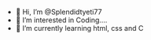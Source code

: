 - 👋 Hi, I’m @Splendidtyeti77
- 👀 I’m interested in Coding....
- 🌱 I’m currently learning html, css and C
<!---
Splendidtyeti77/Splendidtyeti77 is a ✨ special ✨ repository because its `README.md` (this file) appears on your GitHub profile.
You can click the Preview link to take a look at your changes.
--->
